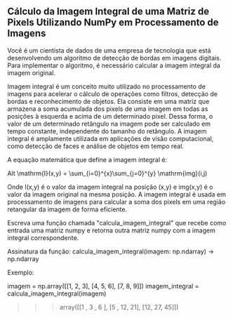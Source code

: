 ## Cálculo da Imagem Integral de uma Matriz de Pixels Utilizando NumPy em Processamento de Imagens
Você é um cientista de dados de uma empresa de tecnologia que está desenvolvendo um algoritmo de detecção de bordas em imagens digitais. Para implementar o algoritmo, é necessário calcular a imagem integral da imagem original.

Imagem integral é um conceito muito utilizado no processamento de imagens para acelerar o cálculo de operações como filtros, detecção de bordas e reconhecimento de objetos. Ela consiste em uma matriz que armazena a soma acumulada dos pixels de uma imagem em todas as posições à esquerda e acima de um determinado pixel. Dessa forma, o valor de um determinado retângulo na imagem pode ser calculado em tempo constante, independente do tamanho do retângulo. A imagem integral é amplamente utilizada em aplicações de visão computacional, como detecção de faces e análise de objetos em tempo real.

A equação matemática que define a imagem integral é:

Alt \mathrm{I}(x,y) = \sum_{i=0}^{x}\sum_{j=0}^{y} \mathrm{img}(i,j)

Onde I(x,y) é o valor da imagem integral na posição (x,y) e img(x,y) é o valor da imagem original na mesma posição. A imagem integral é usada em processamento de imagens para calcular a soma dos pixels em uma região retangular da imagem de forma eficiente.

Escreva uma função chamada "calcula_imagem_integral" que recebe como entrada uma matriz numpy e retorna outra matriz numpy com a imagem integral correspondente.

Assinatura da função: calcula_imagem_integral(imagem: np.ndarray) -> np.ndarray

Exemplo:


imagem = np.array([[1, 2, 3], [4, 5, 6], [7, 8, 9]])
imagem_integral = calcula_imagem_integral(imagem)

>>> array([[1 , 3 , 6 ],
           [5 , 12, 21],
           [12, 27, 45]])
